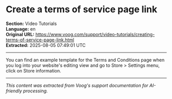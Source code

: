 # Create a terms of service page link

**Section:** Video Tutorials  
**Language:** en  
**Original URL:** https://www.voog.com/support/video-tutorials/creating-terms-of-service-page-link.html  
**Extracted:** 2025-08-05 07:49:01 UTC

---

You can find an example template for the Terms and Conditions page when you log into your website's editing view and go to Store > Settings menu, click on Store information.

---

*This content was extracted from Voog's support documentation for AI-friendly processing.*
